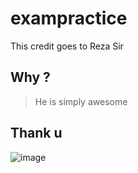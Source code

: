 # exampractice
This credit goes to Reza Sir 
## Why ?
> He is simply awesome 
## Thank u
![image](https://messages.365greetings.com/wp-content/uploads/2012/06/thank-you-notes-for-teacher.jpg)
